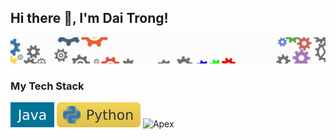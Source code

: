 ## Hi there 👋, I'm Dai Trong!
![Header](img/header.gif "Header")

### My Tech Stack
![Java](img/java.svg "Jeader") ![Python](img/python.svg "Python") ![Apex](https://img.shields.io/badge/dynamic/json?url="https://www.tinhoccoban.net/2021/08/tu-hoc-lap-trinh-java-cau-lenh-bieu.html"&label=<Lllll>&query=<$.DATA.SUBDATA>&color=<COLOR>&prefix=<PREFIX>&suffix=<SUFFIX> "Apex")
<!--
**daitrongquach/daitrongquach** is a ✨ _special_ ✨ repository because its `README.md` (this file) appears on your GitHub profile.

Here are some ideas to get you started:

- 🔭 I’m currently working on ...
- 🌱 I’m currently learning ...
- 👯 I’m looking to collaborate on ...
- 🤔 I’m looking for help with ...
- 💬 Ask me about ...
- 📫 How to reach me: ...
- 😄 Pronouns: ...
- ⚡ Fun fact: ...
-->
